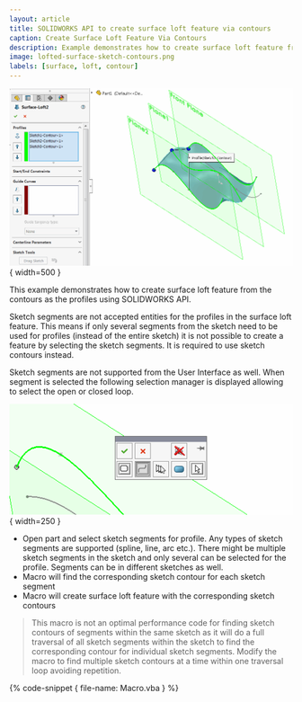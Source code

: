 ```yaml
---
layout: article
title: SOLIDWORKS API to create surface loft feature via contours
caption: Create Surface Loft Feature Via Contours
description: Example demonstrates how to create surface loft feature from the contours as the profiles using SOLIDWORKS API
image: lofted-surface-sketch-contours.png
labels: [surface, loft, contour]
---
```

![Lofted surface feature using sketch contours as the profiles](lofted-surface-sketch-contours.png){ width=500 }

This example demonstrates how to create surface loft feature from the contours as the profiles using SOLIDWORKS API.

Sketch segments are not accepted entities for the profiles in the surface loft feature. This means if only several segments from the sketch need to be used for profiles (instead of the entire sketch) it is not possible to create a feature by selecting the sketch segments. It is required to use sketch contours instead.

Sketch segments are not supported from the User Interface as well. When segment is selected the following selection manager is displayed allowing to select the open or closed loop.

![Selection manager while selecting the profile](selection-manager.png){ width=250 }

* Open part and select sketch segments for profile. Any types of sketch segments are supported (spline, line, arc etc.). There might be multiple sketch segments in the sketch and only several can be selected for the profile. Segments can be in different sketches as well.
* Macro will find the corresponding sketch contour for each sketch segment
* Macro will create surface loft feature with the corresponding sketch contours

> This macro is not an optimal performance code for finding sketch contours of segments within the same sketch as it will do a full traversal of all sketch segments within the sketch to find the corresponding contour for individual sketch segments. Modify the macro to find multiple sketch contours at a time within one traversal loop avoiding repetition.

{% code-snippet { file-name: Macro.vba } %}
